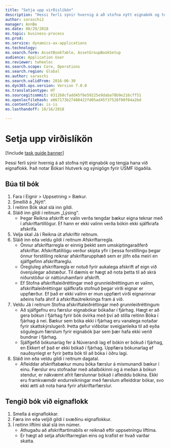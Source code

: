 ```yaml
--- 
title: "Setja upp virðislíkön"
description: "Þessi ferli sýnir hvernig á að stofna nýtt eignabók og tengja hana við eignaflokk."
author: saraschi2
manager: AnnBe
ms.date: 08/29/2018
ms.topic: business-process
ms.prod: 
ms.service: dynamics-ax-applications
ms.technology: 
ms.search.form: AssetBookTable, AssetGroupBookSetup
audience: Application User
ms.reviewer: twheeloc
ms.search.scope: Core, Operations
ms.search.region: Global
ms.author: saraschi
ms.search.validFrom: 2016-06-30
ms.dyn365.ops.version: Version 7.0.0
ms.translationtype: HT
ms.sourcegitcommit: 0312b8cfadd45f8e59225e9daba78b9e216cff51
ms.openlocfilehash: e067173b27488422fd05ad45f37528f00f04a2bd
ms.contentlocale: is-is
ms.lasthandoff: 10/16/2018

---
```

# <a name="set-up-value-models"></a>Setja upp virðislíkön

[!include [task guide banner](../../includes/task-guide-banner.md)]

Þessi ferli sýnir hvernig á að stofna nýtt eignabók og tengja hana við eignaflokk. Það notar Bókari hlutverk og sýnigögn fyrir USMF lögaðila.


## <a name="create-a-book"></a>Búa til bók
1. Fara í Eignir > Uppsetning > Bækur.
2. Smellið á „Nýtt“.
3. Í reitinn Bók skal slá inn gildi.
4. Sláið inn gildi í reitnum „Lýsing“.
    * Þegar Reikna afskrift er valin verða tengdar bækur eigna teknar með í afskriftartillögur. Ef hann er ekki valinn verða bókin ekki sjálfkrafa afskrifa.  
5. Velja skal Já í Reikna út afskriftir reitnum.
6. Sláið inn eða veldu gildi í reitnum Afskriftarregla.
    * Önnur afskriftarregla er einnig þekkt sem umskiptingaraðferð afskriftar. Afskriftatillögu verður skipta yfir í þessa forstillingu þegar önnur forstilling reiknar afskriftarupphæð sem er jöfn eða meiri en sjálfgefinn afskriftareglu.  
    * Óregluleg afskriftaregla er notuð fyrir aukalega afskrift af eign við óvenjulegar aðstæður. Til dæmis er hægt að nota þetta til að skrá niðurstöður úr náttúruhamfarir afskrift.  
    * Ef Stofna afskriftaleiðréttingar með grunnleiðréttingum er valinn, afskriftaleiðréttingar sjálfkrafa stofnuð þegar virði eignar er uppfærður. Ef það er ekki valinn er mun uppfært virði eignarinnar aðeins hafa áhrif á afskriftaútreikninga fram á við.  
7. Veldu Já í reitnum Stofna afskriftaleiðréttingar með grunnleiðréttingum
    * Að sjálfgefnu eru færslur eignabókar bókaðar í fjárhag. Hægt er að gera bókun í fjárhag fyrir bók óvirka með því að stilla reitinn Bóka í fjárhag á nei. Bækur sem bóka ekki í fjárhag eru vanalega notaðar fyrir skattskýrslugerð. Þetta gefur viðbótar sveigjanleika til að eyða sögulegum færslum fyrir eignabók þar sem þær hafa ekki verið bundnar í fjárhag.  
    * Sjálfgefið bókunarlag fer á Núverandi lag ef bókin er bókuð í fjárhag, en Ekkert ef það er ekki bókað í fjárhag. Uppfæra bókunarlag ef nauðsynlegt er fyrir þetta bók til að bóka í öðru lagi.  
8. Sláið inn eða veldu gildi í reitnum dagatal.
    * Afleiddar afskriftabækur munu bóka færslur á mismunandi bækur í einu. Færslur eru stofnaðar með aðalbókinni og á meðan á bókun stendur, er nákvæmt afrit færslunnar bókað í afleiddu bókina. Ekki eru framkvæmdir endurreikningar með færslum afleiddrar bókar, svo ekki ætti að nota hana fyrir afskriftarfærslur.  

## <a name="associate-the-book-with-a-fixed-asset-group"></a>Tengið bók við eignaflokk
1. Smella á eignaflokkar.
2. Færa inn eða veljið gildi í svæðinu eignaflokkur.
3. Í reitinn líftími skal slá inn númer.
    * Athugaðu að afskriftartímabils er reiknað eftir uppsetningu líftíma.  
    * Er hægt að setja afskriftarreglan eins og krafist er hvað varðar skatta.  



